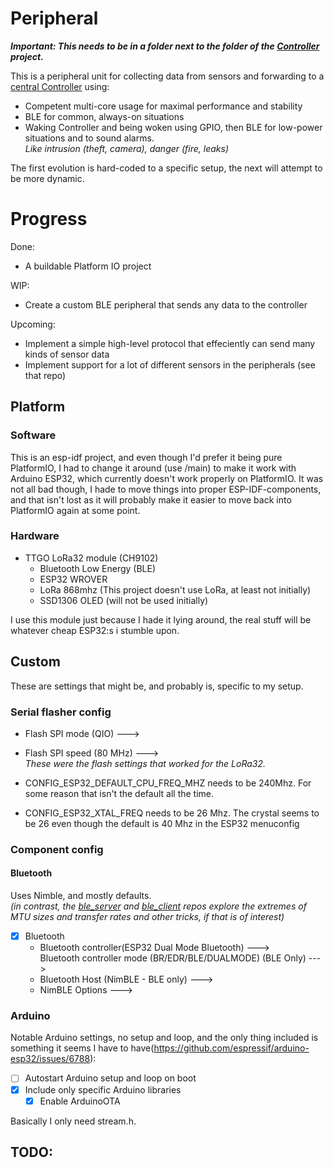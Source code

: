 
# Peripheral

***Important: This needs to be in a folder next to the folder of the [Controller](https://github.com/nicklasb/Controller) project.***

This is a peripheral unit for collecting data from sensors and forwarding to a [central Controller](https://github.com/nicklasb/Controller) using:  
* Competent multi-core usage for maximal performance and stability
* BLE for common, always-on situations 
* Waking Controller and being woken using GPIO, then BLE for low-power situations and to sound alarms.   
*Like intrusion (theft, camera), danger (fire, leaks)*

The first evolution is hard-coded to a specific setup, the next will attempt to be more dynamic.



# Progress
Done:
* A buildable Platform IO project


WIP:

* Create a custom BLE peripheral that sends any data to the controller


Upcoming:
* Implement a simple high-level protocol that effeciently can send many kinds of sensor data
* Implement support for a lot of different sensors in the peripherals (see that repo)




## Platform

### Software
This is an esp-idf project, and even though I'd prefer it being pure PlatformIO, I had
to change it around (use /main) to make it work with Arduino ESP32, which currently doesn't work properly on PlatformIO. 
It was not all bad though, I hade to move things into proper ESP-IDF-components, and that isn't lost as it will 
probably make it easier to move back into PlatformIO again at some point.

### Hardware

- TTGO LoRa32 module (CH9102) 
    - Bluetooth Low Energy (BLE)
    - ESP32 WROVER
    - LoRa 868mhz (This project doesn't use LoRa, at least not initially) 
    - SSD1306 OLED (will not be used initially)

I use this module just because I hade it lying around, the real stuff will be whatever cheap ESP32:s i stumble upon.

## Custom 

These are settings that might be, and probably is, specific to my setup.  


### Serial flasher config

- Flash SPI mode (QIO)  --->
- Flash SPI speed (80 MHz)  --->  
*These were the flash settings that worked for the LoRa32.*

- CONFIG_ESP32_DEFAULT_CPU_FREQ_MHZ needs to be 240Mhz. For some reason that isn't the default all the time. 
- CONFIG_ESP32_XTAL_FREQ needs to be 26 Mhz. The crystal seems to be 26 even though the default is 40 Mhz in the ESP32 menuconfig 

### Component config 


#### Bluetooth
Uses Nimble, and mostly defaults.  
*(in contrast, the [ble_server](https://github.com/nicklasb/ble_server) and [ble_client](https://github.com/nicklasb/ble_client) repos explore the extremes of MTU sizes and transfer rates and other tricks, if that is of interest)*  

- [x] Bluetooth
    - Bluetooth controller(ESP32 Dual Mode Bluetooth)  --->  
     Bluetooth controller mode (BR/EDR/BLE/DUALMODE) (BLE Only)  --->  
    - Bluetooth Host (NimBLE - BLE only)  --->  
    - NimBLE Options  --->  

### Arduino
Notable Arduino settings, no setup and loop, and the only thing included is something it seems I have to have(https://github.com/espressif/arduino-esp32/issues/6788):
- [ ] Autostart Arduino setup and loop on boot
- [x] Include only specific Arduino libraries
    - [x] Enable ArduinoOTA

Basically I only need stream.h.

## TODO:

